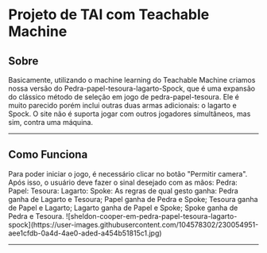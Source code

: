 <h1>Projeto de TAI com Teachable Machine</h1>

<h2>Sobre</h2>
<p>Basicamente, utilizando o machine learning do Teachable Machine criamos nossa versão do Pedra-papel-tesoura-lagarto-Spock, que é uma expansão do clássico método de seleção em jogo de pedra-papel-tesoura. Ele é muito parecido porém inclui outras duas armas adicionais: o lagarto e Spock.
O site não é suporta jogar com outros jogadores simultâneos, mas sim, contra uma máquina.<p>
<hr>

<h2>Como Funciona</h2>
<p>Para poder iniciar o jogo, é necessário clicar no botão "Permitir camera". Após isso, o usuário deve fazer o sinal desejado com as mãos:
Pedra:
Papel:
Tesoura:
Lagarto:
Spoke: 
As regras de qual gesto ganha:
Pedra ganha de Lagarto e Tesoura;
Papel ganha de Pedra e Spoke;
Tesoura ganha de Papel e Lagarto;
Lagarto ganha de Papel e Spoke;
Spoke ganha de Pedra e Tesoura.
![sheldon-cooper-em-pedra-papel-tesoura-lagarto-spock](https://user-images.githubusercontent.com/104578302/230054951-aee1cfdb-0a4d-4ae0-aded-a454b51815c1.jpg)
</p>

<hr>
